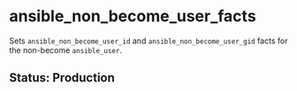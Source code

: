 # ansible_non_become_user_facts

Sets `ansible_non_become_user_id` and `ansible_non_become_user_gid` facts for the non-become `ansible_user`.

## Status: Production
